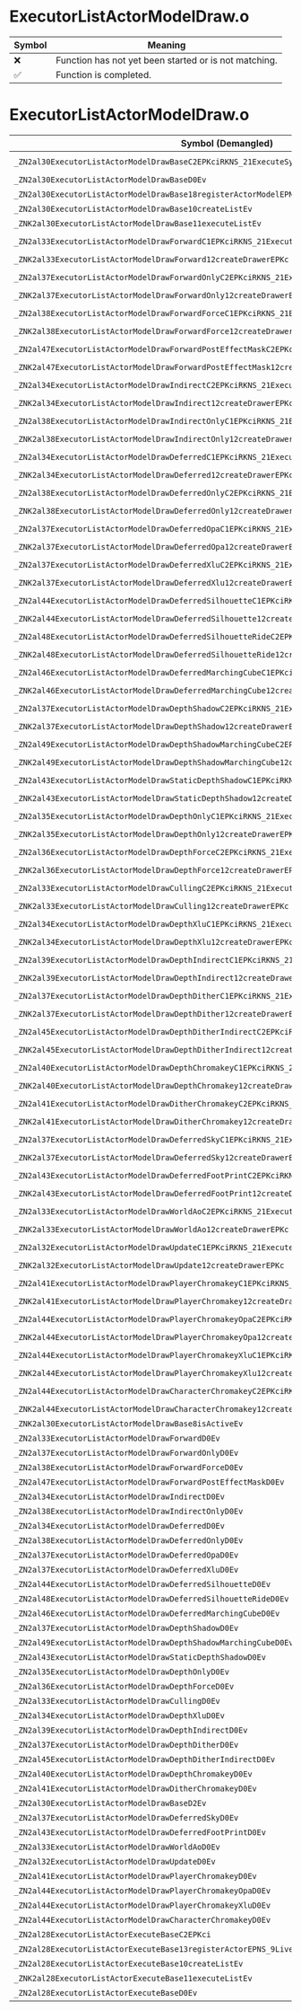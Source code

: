 # ExecutorListActorModelDraw.o
| Symbol | Meaning 
| ------------- | ------------- 
| :x: | Function has not yet been started or is not matching. 
| :white_check_mark: | Function is completed. 


# ExecutorListActorModelDraw.o
| Symbol (Demangled) | Symbol (Mangled) | Decompiled? |
| ------------- |  ------------- | ------------- |
| `_ZN2al30ExecutorListActorModelDrawBaseC2EPKciRKNS_21ExecuteSystemInitInfoE` | `al::ExecutorListActorModelDrawBase::ExecutorListActorModelDrawBase(char const*,int,al::ExecuteSystemInitInfo const&)` | :white_check_mark: |
| `_ZN2al30ExecutorListActorModelDrawBaseD0Ev` | `al::ExecutorListActorModelDrawBase::~ExecutorListActorModelDrawBase()` | :white_check_mark: |
| `_ZN2al30ExecutorListActorModelDrawBase18registerActorModelEPNS_9LiveActorE` | `al::ExecutorListActorModelDrawBase::registerActorModel(al::LiveActor *)` | :white_check_mark: |
| `_ZN2al30ExecutorListActorModelDrawBase10createListEv` | `al::ExecutorListActorModelDrawBase::createList(void)` | :white_check_mark: |
| `_ZNK2al30ExecutorListActorModelDrawBase11executeListEv` | `al::ExecutorListActorModelDrawBase::executeList(void)const` | :white_check_mark: |
| `_ZN2al33ExecutorListActorModelDrawForwardC1EPKciRKNS_21ExecuteSystemInitInfoE` | `al::ExecutorListActorModelDrawForward::ExecutorListActorModelDrawForward(char const*,int,al::ExecuteSystemInitInfo const&)` | :white_check_mark: |
| `_ZNK2al33ExecutorListActorModelDrawForward12createDrawerEPKc` | `al::ExecutorListActorModelDrawForward::createDrawer(char const*)const` | :white_check_mark: |
| `_ZN2al37ExecutorListActorModelDrawForwardOnlyC2EPKciRKNS_21ExecuteSystemInitInfoE` | `al::ExecutorListActorModelDrawForwardOnly::ExecutorListActorModelDrawForwardOnly(char const*,int,al::ExecuteSystemInitInfo const&)` | :white_check_mark: |
| `_ZNK2al37ExecutorListActorModelDrawForwardOnly12createDrawerEPKc` | `al::ExecutorListActorModelDrawForwardOnly::createDrawer(char const*)const` | :white_check_mark: |
| `_ZN2al38ExecutorListActorModelDrawForwardForceC1EPKciRKNS_21ExecuteSystemInitInfoE` | `al::ExecutorListActorModelDrawForwardForce::ExecutorListActorModelDrawForwardForce(char const*,int,al::ExecuteSystemInitInfo const&)` | :white_check_mark: |
| `_ZNK2al38ExecutorListActorModelDrawForwardForce12createDrawerEPKc` | `al::ExecutorListActorModelDrawForwardForce::createDrawer(char const*)const` | :white_check_mark: |
| `_ZN2al47ExecutorListActorModelDrawForwardPostEffectMaskC2EPKciRKNS_21ExecuteSystemInitInfoE` | `al::ExecutorListActorModelDrawForwardPostEffectMask::ExecutorListActorModelDrawForwardPostEffectMask(char const*,int,al::ExecuteSystemInitInfo const&)` | :white_check_mark: |
| `_ZNK2al47ExecutorListActorModelDrawForwardPostEffectMask12createDrawerEPKc` | `al::ExecutorListActorModelDrawForwardPostEffectMask::createDrawer(char const*)const` | :white_check_mark: |
| `_ZN2al34ExecutorListActorModelDrawIndirectC2EPKciRKNS_21ExecuteSystemInitInfoE` | `al::ExecutorListActorModelDrawIndirect::ExecutorListActorModelDrawIndirect(char const*,int,al::ExecuteSystemInitInfo const&)` | :white_check_mark: |
| `_ZNK2al34ExecutorListActorModelDrawIndirect12createDrawerEPKc` | `al::ExecutorListActorModelDrawIndirect::createDrawer(char const*)const` | :white_check_mark: |
| `_ZN2al38ExecutorListActorModelDrawIndirectOnlyC1EPKciRKNS_21ExecuteSystemInitInfoE` | `al::ExecutorListActorModelDrawIndirectOnly::ExecutorListActorModelDrawIndirectOnly(char const*,int,al::ExecuteSystemInitInfo const&)` | :white_check_mark: |
| `_ZNK2al38ExecutorListActorModelDrawIndirectOnly12createDrawerEPKc` | `al::ExecutorListActorModelDrawIndirectOnly::createDrawer(char const*)const` | :white_check_mark: |
| `_ZN2al34ExecutorListActorModelDrawDeferredC1EPKciRKNS_21ExecuteSystemInitInfoE` | `al::ExecutorListActorModelDrawDeferred::ExecutorListActorModelDrawDeferred(char const*,int,al::ExecuteSystemInitInfo const&)` | :white_check_mark: |
| `_ZNK2al34ExecutorListActorModelDrawDeferred12createDrawerEPKc` | `al::ExecutorListActorModelDrawDeferred::createDrawer(char const*)const` | :white_check_mark: |
| `_ZN2al38ExecutorListActorModelDrawDeferredOnlyC2EPKciRKNS_21ExecuteSystemInitInfoE` | `al::ExecutorListActorModelDrawDeferredOnly::ExecutorListActorModelDrawDeferredOnly(char const*,int,al::ExecuteSystemInitInfo const&)` | :white_check_mark: |
| `_ZNK2al38ExecutorListActorModelDrawDeferredOnly12createDrawerEPKc` | `al::ExecutorListActorModelDrawDeferredOnly::createDrawer(char const*)const` | :white_check_mark: |
| `_ZN2al37ExecutorListActorModelDrawDeferredOpaC1EPKciRKNS_21ExecuteSystemInitInfoE` | `al::ExecutorListActorModelDrawDeferredOpa::ExecutorListActorModelDrawDeferredOpa(char const*,int,al::ExecuteSystemInitInfo const&)` | :white_check_mark: |
| `_ZNK2al37ExecutorListActorModelDrawDeferredOpa12createDrawerEPKc` | `al::ExecutorListActorModelDrawDeferredOpa::createDrawer(char const*)const` | :white_check_mark: |
| `_ZN2al37ExecutorListActorModelDrawDeferredXluC2EPKciRKNS_21ExecuteSystemInitInfoE` | `al::ExecutorListActorModelDrawDeferredXlu::ExecutorListActorModelDrawDeferredXlu(char const*,int,al::ExecuteSystemInitInfo const&)` | :white_check_mark: |
| `_ZNK2al37ExecutorListActorModelDrawDeferredXlu12createDrawerEPKc` | `al::ExecutorListActorModelDrawDeferredXlu::createDrawer(char const*)const` | :white_check_mark: |
| `_ZN2al44ExecutorListActorModelDrawDeferredSilhouetteC1EPKciRKNS_21ExecuteSystemInitInfoE` | `al::ExecutorListActorModelDrawDeferredSilhouette::ExecutorListActorModelDrawDeferredSilhouette(char const*,int,al::ExecuteSystemInitInfo const&)` | :white_check_mark: |
| `_ZNK2al44ExecutorListActorModelDrawDeferredSilhouette12createDrawerEPKc` | `al::ExecutorListActorModelDrawDeferredSilhouette::createDrawer(char const*)const` | :white_check_mark: |
| `_ZN2al48ExecutorListActorModelDrawDeferredSilhouetteRideC2EPKciRKNS_21ExecuteSystemInitInfoE` | `al::ExecutorListActorModelDrawDeferredSilhouetteRide::ExecutorListActorModelDrawDeferredSilhouetteRide(char const*,int,al::ExecuteSystemInitInfo const&)` | :white_check_mark: |
| `_ZNK2al48ExecutorListActorModelDrawDeferredSilhouetteRide12createDrawerEPKc` | `al::ExecutorListActorModelDrawDeferredSilhouetteRide::createDrawer(char const*)const` | :white_check_mark: |
| `_ZN2al46ExecutorListActorModelDrawDeferredMarchingCubeC1EPKciRKNS_21ExecuteSystemInitInfoE` | `al::ExecutorListActorModelDrawDeferredMarchingCube::ExecutorListActorModelDrawDeferredMarchingCube(char const*,int,al::ExecuteSystemInitInfo const&)` | :white_check_mark: |
| `_ZNK2al46ExecutorListActorModelDrawDeferredMarchingCube12createDrawerEPKc` | `al::ExecutorListActorModelDrawDeferredMarchingCube::createDrawer(char const*)const` | :white_check_mark: |
| `_ZN2al37ExecutorListActorModelDrawDepthShadowC2EPKciRKNS_21ExecuteSystemInitInfoE` | `al::ExecutorListActorModelDrawDepthShadow::ExecutorListActorModelDrawDepthShadow(char const*,int,al::ExecuteSystemInitInfo const&)` | :white_check_mark: |
| `_ZNK2al37ExecutorListActorModelDrawDepthShadow12createDrawerEPKc` | `al::ExecutorListActorModelDrawDepthShadow::createDrawer(char const*)const` | :white_check_mark: |
| `_ZN2al49ExecutorListActorModelDrawDepthShadowMarchingCubeC2EPKciRKNS_21ExecuteSystemInitInfoE` | `al::ExecutorListActorModelDrawDepthShadowMarchingCube::ExecutorListActorModelDrawDepthShadowMarchingCube(char const*,int,al::ExecuteSystemInitInfo const&)` | :white_check_mark: |
| `_ZNK2al49ExecutorListActorModelDrawDepthShadowMarchingCube12createDrawerEPKc` | `al::ExecutorListActorModelDrawDepthShadowMarchingCube::createDrawer(char const*)const` | :white_check_mark: |
| `_ZN2al43ExecutorListActorModelDrawStaticDepthShadowC1EPKciRKNS_21ExecuteSystemInitInfoE` | `al::ExecutorListActorModelDrawStaticDepthShadow::ExecutorListActorModelDrawStaticDepthShadow(char const*,int,al::ExecuteSystemInitInfo const&)` | :white_check_mark: |
| `_ZNK2al43ExecutorListActorModelDrawStaticDepthShadow12createDrawerEPKc` | `al::ExecutorListActorModelDrawStaticDepthShadow::createDrawer(char const*)const` | :white_check_mark: |
| `_ZN2al35ExecutorListActorModelDrawDepthOnlyC1EPKciRKNS_21ExecuteSystemInitInfoE` | `al::ExecutorListActorModelDrawDepthOnly::ExecutorListActorModelDrawDepthOnly(char const*,int,al::ExecuteSystemInitInfo const&)` | :white_check_mark: |
| `_ZNK2al35ExecutorListActorModelDrawDepthOnly12createDrawerEPKc` | `al::ExecutorListActorModelDrawDepthOnly::createDrawer(char const*)const` | :white_check_mark: |
| `_ZN2al36ExecutorListActorModelDrawDepthForceC2EPKciRKNS_21ExecuteSystemInitInfoE` | `al::ExecutorListActorModelDrawDepthForce::ExecutorListActorModelDrawDepthForce(char const*,int,al::ExecuteSystemInitInfo const&)` | :white_check_mark: |
| `_ZNK2al36ExecutorListActorModelDrawDepthForce12createDrawerEPKc` | `al::ExecutorListActorModelDrawDepthForce::createDrawer(char const*)const` | :white_check_mark: |
| `_ZN2al33ExecutorListActorModelDrawCullingC2EPKciRKNS_21ExecuteSystemInitInfoE` | `al::ExecutorListActorModelDrawCulling::ExecutorListActorModelDrawCulling(char const*,int,al::ExecuteSystemInitInfo const&)` | :white_check_mark: |
| `_ZNK2al33ExecutorListActorModelDrawCulling12createDrawerEPKc` | `al::ExecutorListActorModelDrawCulling::createDrawer(char const*)const` | :white_check_mark: |
| `_ZN2al34ExecutorListActorModelDrawDepthXluC1EPKciRKNS_21ExecuteSystemInitInfoE` | `al::ExecutorListActorModelDrawDepthXlu::ExecutorListActorModelDrawDepthXlu(char const*,int,al::ExecuteSystemInitInfo const&)` | :white_check_mark: |
| `_ZNK2al34ExecutorListActorModelDrawDepthXlu12createDrawerEPKc` | `al::ExecutorListActorModelDrawDepthXlu::createDrawer(char const*)const` | :white_check_mark: |
| `_ZN2al39ExecutorListActorModelDrawDepthIndirectC1EPKciRKNS_21ExecuteSystemInitInfoE` | `al::ExecutorListActorModelDrawDepthIndirect::ExecutorListActorModelDrawDepthIndirect(char const*,int,al::ExecuteSystemInitInfo const&)` | :white_check_mark: |
| `_ZNK2al39ExecutorListActorModelDrawDepthIndirect12createDrawerEPKc` | `al::ExecutorListActorModelDrawDepthIndirect::createDrawer(char const*)const` | :white_check_mark: |
| `_ZN2al37ExecutorListActorModelDrawDepthDitherC1EPKciRKNS_21ExecuteSystemInitInfoE` | `al::ExecutorListActorModelDrawDepthDither::ExecutorListActorModelDrawDepthDither(char const*,int,al::ExecuteSystemInitInfo const&)` | :white_check_mark: |
| `_ZNK2al37ExecutorListActorModelDrawDepthDither12createDrawerEPKc` | `al::ExecutorListActorModelDrawDepthDither::createDrawer(char const*)const` | :white_check_mark: |
| `_ZN2al45ExecutorListActorModelDrawDepthDitherIndirectC2EPKciRKNS_21ExecuteSystemInitInfoE` | `al::ExecutorListActorModelDrawDepthDitherIndirect::ExecutorListActorModelDrawDepthDitherIndirect(char const*,int,al::ExecuteSystemInitInfo const&)` | :white_check_mark: |
| `_ZNK2al45ExecutorListActorModelDrawDepthDitherIndirect12createDrawerEPKc` | `al::ExecutorListActorModelDrawDepthDitherIndirect::createDrawer(char const*)const` | :white_check_mark: |
| `_ZN2al40ExecutorListActorModelDrawDepthChromakeyC1EPKciRKNS_21ExecuteSystemInitInfoE` | `al::ExecutorListActorModelDrawDepthChromakey::ExecutorListActorModelDrawDepthChromakey(char const*,int,al::ExecuteSystemInitInfo const&)` | :white_check_mark: |
| `_ZNK2al40ExecutorListActorModelDrawDepthChromakey12createDrawerEPKc` | `al::ExecutorListActorModelDrawDepthChromakey::createDrawer(char const*)const` | :white_check_mark: |
| `_ZN2al41ExecutorListActorModelDrawDitherChromakeyC2EPKciRKNS_21ExecuteSystemInitInfoE` | `al::ExecutorListActorModelDrawDitherChromakey::ExecutorListActorModelDrawDitherChromakey(char const*,int,al::ExecuteSystemInitInfo const&)` | :white_check_mark: |
| `_ZNK2al41ExecutorListActorModelDrawDitherChromakey12createDrawerEPKc` | `al::ExecutorListActorModelDrawDitherChromakey::createDrawer(char const*)const` | :white_check_mark: |
| `_ZN2al37ExecutorListActorModelDrawDeferredSkyC1EPKciRKNS_21ExecuteSystemInitInfoE` | `al::ExecutorListActorModelDrawDeferredSky::ExecutorListActorModelDrawDeferredSky(char const*,int,al::ExecuteSystemInitInfo const&)` | :white_check_mark: |
| `_ZNK2al37ExecutorListActorModelDrawDeferredSky12createDrawerEPKc` | `al::ExecutorListActorModelDrawDeferredSky::createDrawer(char const*)const` | :white_check_mark: |
| `_ZN2al43ExecutorListActorModelDrawDeferredFootPrintC2EPKciRKNS_21ExecuteSystemInitInfoE` | `al::ExecutorListActorModelDrawDeferredFootPrint::ExecutorListActorModelDrawDeferredFootPrint(char const*,int,al::ExecuteSystemInitInfo const&)` | :white_check_mark: |
| `_ZNK2al43ExecutorListActorModelDrawDeferredFootPrint12createDrawerEPKc` | `al::ExecutorListActorModelDrawDeferredFootPrint::createDrawer(char const*)const` | :white_check_mark: |
| `_ZN2al33ExecutorListActorModelDrawWorldAoC2EPKciRKNS_21ExecuteSystemInitInfoE` | `al::ExecutorListActorModelDrawWorldAo::ExecutorListActorModelDrawWorldAo(char const*,int,al::ExecuteSystemInitInfo const&)` | :white_check_mark: |
| `_ZNK2al33ExecutorListActorModelDrawWorldAo12createDrawerEPKc` | `al::ExecutorListActorModelDrawWorldAo::createDrawer(char const*)const` | :white_check_mark: |
| `_ZN2al32ExecutorListActorModelDrawUpdateC1EPKciRKNS_21ExecuteSystemInitInfoE` | `al::ExecutorListActorModelDrawUpdate::ExecutorListActorModelDrawUpdate(char const*,int,al::ExecuteSystemInitInfo const&)` | :white_check_mark: |
| `_ZNK2al32ExecutorListActorModelDrawUpdate12createDrawerEPKc` | `al::ExecutorListActorModelDrawUpdate::createDrawer(char const*)const` | :white_check_mark: |
| `_ZN2al41ExecutorListActorModelDrawPlayerChromakeyC1EPKciRKNS_21ExecuteSystemInitInfoE` | `al::ExecutorListActorModelDrawPlayerChromakey::ExecutorListActorModelDrawPlayerChromakey(char const*,int,al::ExecuteSystemInitInfo const&)` | :white_check_mark: |
| `_ZNK2al41ExecutorListActorModelDrawPlayerChromakey12createDrawerEPKc` | `al::ExecutorListActorModelDrawPlayerChromakey::createDrawer(char const*)const` | :white_check_mark: |
| `_ZN2al44ExecutorListActorModelDrawPlayerChromakeyOpaC2EPKciRKNS_21ExecuteSystemInitInfoE` | `al::ExecutorListActorModelDrawPlayerChromakeyOpa::ExecutorListActorModelDrawPlayerChromakeyOpa(char const*,int,al::ExecuteSystemInitInfo const&)` | :white_check_mark: |
| `_ZNK2al44ExecutorListActorModelDrawPlayerChromakeyOpa12createDrawerEPKc` | `al::ExecutorListActorModelDrawPlayerChromakeyOpa::createDrawer(char const*)const` | :white_check_mark: |
| `_ZN2al44ExecutorListActorModelDrawPlayerChromakeyXluC1EPKciRKNS_21ExecuteSystemInitInfoE` | `al::ExecutorListActorModelDrawPlayerChromakeyXlu::ExecutorListActorModelDrawPlayerChromakeyXlu(char const*,int,al::ExecuteSystemInitInfo const&)` | :white_check_mark: |
| `_ZNK2al44ExecutorListActorModelDrawPlayerChromakeyXlu12createDrawerEPKc` | `al::ExecutorListActorModelDrawPlayerChromakeyXlu::createDrawer(char const*)const` | :white_check_mark: |
| `_ZN2al44ExecutorListActorModelDrawCharacterChromakeyC2EPKciRKNS_21ExecuteSystemInitInfoE` | `al::ExecutorListActorModelDrawCharacterChromakey::ExecutorListActorModelDrawCharacterChromakey(char const*,int,al::ExecuteSystemInitInfo const&)` | :white_check_mark: |
| `_ZNK2al44ExecutorListActorModelDrawCharacterChromakey12createDrawerEPKc` | `al::ExecutorListActorModelDrawCharacterChromakey::createDrawer(char const*)const` | :white_check_mark: |
| `_ZNK2al30ExecutorListActorModelDrawBase8isActiveEv` | `al::ExecutorListActorModelDrawBase::isActive(void)const` | :white_check_mark: |
| `_ZN2al33ExecutorListActorModelDrawForwardD0Ev` | `al::ExecutorListActorModelDrawForward::~ExecutorListActorModelDrawForward()` | :white_check_mark: |
| `_ZN2al37ExecutorListActorModelDrawForwardOnlyD0Ev` | `al::ExecutorListActorModelDrawForwardOnly::~ExecutorListActorModelDrawForwardOnly()` | :white_check_mark: |
| `_ZN2al38ExecutorListActorModelDrawForwardForceD0Ev` | `al::ExecutorListActorModelDrawForwardForce::~ExecutorListActorModelDrawForwardForce()` | :white_check_mark: |
| `_ZN2al47ExecutorListActorModelDrawForwardPostEffectMaskD0Ev` | `al::ExecutorListActorModelDrawForwardPostEffectMask::~ExecutorListActorModelDrawForwardPostEffectMask()` | :white_check_mark: |
| `_ZN2al34ExecutorListActorModelDrawIndirectD0Ev` | `al::ExecutorListActorModelDrawIndirect::~ExecutorListActorModelDrawIndirect()` | :white_check_mark: |
| `_ZN2al38ExecutorListActorModelDrawIndirectOnlyD0Ev` | `al::ExecutorListActorModelDrawIndirectOnly::~ExecutorListActorModelDrawIndirectOnly()` | :white_check_mark: |
| `_ZN2al34ExecutorListActorModelDrawDeferredD0Ev` | `al::ExecutorListActorModelDrawDeferred::~ExecutorListActorModelDrawDeferred()` | :white_check_mark: |
| `_ZN2al38ExecutorListActorModelDrawDeferredOnlyD0Ev` | `al::ExecutorListActorModelDrawDeferredOnly::~ExecutorListActorModelDrawDeferredOnly()` | :white_check_mark: |
| `_ZN2al37ExecutorListActorModelDrawDeferredOpaD0Ev` | `al::ExecutorListActorModelDrawDeferredOpa::~ExecutorListActorModelDrawDeferredOpa()` | :white_check_mark: |
| `_ZN2al37ExecutorListActorModelDrawDeferredXluD0Ev` | `al::ExecutorListActorModelDrawDeferredXlu::~ExecutorListActorModelDrawDeferredXlu()` | :white_check_mark: |
| `_ZN2al44ExecutorListActorModelDrawDeferredSilhouetteD0Ev` | `al::ExecutorListActorModelDrawDeferredSilhouette::~ExecutorListActorModelDrawDeferredSilhouette()` | :white_check_mark: |
| `_ZN2al48ExecutorListActorModelDrawDeferredSilhouetteRideD0Ev` | `al::ExecutorListActorModelDrawDeferredSilhouetteRide::~ExecutorListActorModelDrawDeferredSilhouetteRide()` | :white_check_mark: |
| `_ZN2al46ExecutorListActorModelDrawDeferredMarchingCubeD0Ev` | `al::ExecutorListActorModelDrawDeferredMarchingCube::~ExecutorListActorModelDrawDeferredMarchingCube()` | :white_check_mark: |
| `_ZN2al37ExecutorListActorModelDrawDepthShadowD0Ev` | `al::ExecutorListActorModelDrawDepthShadow::~ExecutorListActorModelDrawDepthShadow()` | :white_check_mark: |
| `_ZN2al49ExecutorListActorModelDrawDepthShadowMarchingCubeD0Ev` | `al::ExecutorListActorModelDrawDepthShadowMarchingCube::~ExecutorListActorModelDrawDepthShadowMarchingCube()` | :white_check_mark: |
| `_ZN2al43ExecutorListActorModelDrawStaticDepthShadowD0Ev` | `al::ExecutorListActorModelDrawStaticDepthShadow::~ExecutorListActorModelDrawStaticDepthShadow()` | :white_check_mark: |
| `_ZN2al35ExecutorListActorModelDrawDepthOnlyD0Ev` | `al::ExecutorListActorModelDrawDepthOnly::~ExecutorListActorModelDrawDepthOnly()` | :white_check_mark: |
| `_ZN2al36ExecutorListActorModelDrawDepthForceD0Ev` | `al::ExecutorListActorModelDrawDepthForce::~ExecutorListActorModelDrawDepthForce()` | :white_check_mark: |
| `_ZN2al33ExecutorListActorModelDrawCullingD0Ev` | `al::ExecutorListActorModelDrawCulling::~ExecutorListActorModelDrawCulling()` | :white_check_mark: |
| `_ZN2al34ExecutorListActorModelDrawDepthXluD0Ev` | `al::ExecutorListActorModelDrawDepthXlu::~ExecutorListActorModelDrawDepthXlu()` | :white_check_mark: |
| `_ZN2al39ExecutorListActorModelDrawDepthIndirectD0Ev` | `al::ExecutorListActorModelDrawDepthIndirect::~ExecutorListActorModelDrawDepthIndirect()` | :white_check_mark: |
| `_ZN2al37ExecutorListActorModelDrawDepthDitherD0Ev` | `al::ExecutorListActorModelDrawDepthDither::~ExecutorListActorModelDrawDepthDither()` | :white_check_mark: |
| `_ZN2al45ExecutorListActorModelDrawDepthDitherIndirectD0Ev` | `al::ExecutorListActorModelDrawDepthDitherIndirect::~ExecutorListActorModelDrawDepthDitherIndirect()` | :white_check_mark: |
| `_ZN2al40ExecutorListActorModelDrawDepthChromakeyD0Ev` | `al::ExecutorListActorModelDrawDepthChromakey::~ExecutorListActorModelDrawDepthChromakey()` | :white_check_mark: |
| `_ZN2al41ExecutorListActorModelDrawDitherChromakeyD0Ev` | `al::ExecutorListActorModelDrawDitherChromakey::~ExecutorListActorModelDrawDitherChromakey()` | :white_check_mark: |
| `_ZN2al30ExecutorListActorModelDrawBaseD2Ev` | `al::ExecutorListActorModelDrawBase::~ExecutorListActorModelDrawBase()` | :white_check_mark: |
| `_ZN2al37ExecutorListActorModelDrawDeferredSkyD0Ev` | `al::ExecutorListActorModelDrawDeferredSky::~ExecutorListActorModelDrawDeferredSky()` | :white_check_mark: |
| `_ZN2al43ExecutorListActorModelDrawDeferredFootPrintD0Ev` | `al::ExecutorListActorModelDrawDeferredFootPrint::~ExecutorListActorModelDrawDeferredFootPrint()` | :white_check_mark: |
| `_ZN2al33ExecutorListActorModelDrawWorldAoD0Ev` | `al::ExecutorListActorModelDrawWorldAo::~ExecutorListActorModelDrawWorldAo()` | :white_check_mark: |
| `_ZN2al32ExecutorListActorModelDrawUpdateD0Ev` | `al::ExecutorListActorModelDrawUpdate::~ExecutorListActorModelDrawUpdate()` | :white_check_mark: |
| `_ZN2al41ExecutorListActorModelDrawPlayerChromakeyD0Ev` | `al::ExecutorListActorModelDrawPlayerChromakey::~ExecutorListActorModelDrawPlayerChromakey()` | :white_check_mark: |
| `_ZN2al44ExecutorListActorModelDrawPlayerChromakeyOpaD0Ev` | `al::ExecutorListActorModelDrawPlayerChromakeyOpa::~ExecutorListActorModelDrawPlayerChromakeyOpa()` | :white_check_mark: |
| `_ZN2al44ExecutorListActorModelDrawPlayerChromakeyXluD0Ev` | `al::ExecutorListActorModelDrawPlayerChromakeyXlu::~ExecutorListActorModelDrawPlayerChromakeyXlu()` | :white_check_mark: |
| `_ZN2al44ExecutorListActorModelDrawCharacterChromakeyD0Ev` | `al::ExecutorListActorModelDrawCharacterChromakey::~ExecutorListActorModelDrawCharacterChromakey()` | :white_check_mark: |
| `_ZN2al28ExecutorListActorExecuteBaseC2EPKci` | `al::ExecutorListActorExecuteBase::ExecutorListActorExecuteBase(char const*,int)` | :white_check_mark: |
| `_ZN2al28ExecutorListActorExecuteBase13registerActorEPNS_9LiveActorE` | `al::ExecutorListActorExecuteBase::registerActor(al::LiveActor *)` | :white_check_mark: |
| `_ZN2al28ExecutorListActorExecuteBase10createListEv` | `al::ExecutorListActorExecuteBase::createList(void)` | :white_check_mark: |
| `_ZNK2al28ExecutorListActorExecuteBase11executeListEv` | `al::ExecutorListActorExecuteBase::executeList(void)const` | :white_check_mark: |
| `_ZN2al28ExecutorListActorExecuteBaseD0Ev` | `al::ExecutorListActorExecuteBase::~ExecutorListActorExecuteBase()` | :white_check_mark: |
